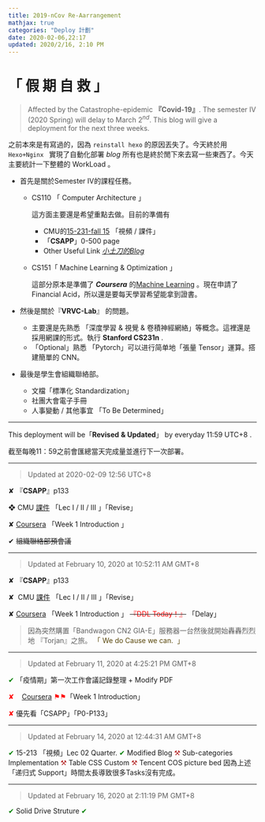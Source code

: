 ```yaml
---
title: 2019-nCov Re-Aarrangement
mathjax: true
categories: "Deploy 計劃"
date: 2020-02-06,22:17
updated: 2020/2/16, 2:10 PM
---
```


# 「 假 期 自 救  」

> Affected by the Catastrophe-epidemic **『Covid-19』**. The semester IV (2020 Spring) will delay to  $\text{March} \ 2^{nd}$.  This blog will give a deployment for the next three weeks.

<!-- more -->

<!--more-->

之前本來是有寫過的，因為 `reinstall hexo` 的原因丟失了。今天終於用 `Hexo+Nginx ` 實現了自動化部署 *blog* 所有也是終於閒下來去寫一些東西了。今天主要統計一下整體的 WorkLoad 。

- 首先是關於Semester IV的課程任務。

  - CS110 「 Computer Architecture 」

    這方面主要還是希望重點去做。目前的準備有

    - CMU的[15-231-fall 15](http://www.cs.cmu.edu/afs/cs/academic/class/15213-f15/www/schedule.html) 「視頻 / 課件」
    - 「**CSAPP**」0-500 page
    - Other Useful Link [*小土刀的Blog*](https://wdxmzy.com/categories/CSAPP/page/2/)
  
  - CS151「 Machine Learning & Optimization 」
  
    這部分原本是準備了 ***Coursera*** 的[Machine Learning](https://www.coursera.org/learn/machine-learning?) 。現在申請了Financial Acid，所以還是要每天學習希望能拿到證書。

- 然後是關於『**VRVC-Lab**』 的問題。
  - 主要還是先熟悉 「深度學習 & 視覺 & 卷積神經網絡」等概念。這裡還是採用網課的形式。執行 **Stanford CS231n** .
  - 「Optional」熟悉 「Pytorch」可以进行简单地「張量 Tensor」運算。搭建簡單的 CNN。

- 最後是學生會組織聯絡部。
  - 文檔「標準化 Standardization」
  - 社團大會電子手冊
  - 人事變動  / 其他事宜 「To Be Determined」

------
This deployment will be「**Revised** **& Updated**」 by everyday 11:59 UTC+8 .

截至每晚11：59之前會匯總當天完成量並進行下一次部署。

-----

> Updated at 2020-02-09 12:56 UTC+8

&#x2718; 『**CSAPP**』p133 

&#x2756;  CMU [課件][cmu] 「Lec I / II / III 」「Revise」
<!-- &#x2611/12/13/14/17/18; Main-Style「2610 2714 2718 2756」 -->

&#x2718;  [Coursera][ml] 「Week 1 Introduction 」

&#x2714; ~~組織聯絡部預會議~~

------
> Updated at February 10, 2020 at 10:52:11 AM GMT+8 

&#x2718; 『**CSAPP**』p133  

&#x2718;   CMU [課件][cmu] 「Lec I / II / III 」「Revise」

&#x2718;   [Coursera][ml] 「Week 1 Introduction 」  ~~<span style ='color : red'>『DDL Today！』</span>~~ 「Delay」

> 因為突然購置「Bandwagon CN2 GIA-E」服務器一台然後就開始轟轟烈烈地 『Torjan』之旅。<span style='color:rgb(88, 70, 10)'> 「 We do Cause we can.  」 </span>

-----

> Updated at February 11, 2020 at 4:25:21 PM GMT+8 

<span style='color:green'> &#x2714;</span> 「疫情期」第一次工作會議記錄整理  + Modify PDF

<span style="color:red">&#x2718;</span>     <span style='color:red'>[Coursera][ml] &#9873;&#9873;</span>「Week 1 Introduction」

<span style="color:red">&#x2718;</span>   優先看「CSAPP」「P0-P133」

-----
> Updated at February 14, 2020 at 12:44:31 AM GMT+8

<span style='color:green'> &#x2714;</span>  15-213 「視頻」Lec 02 Quarter.
<span style='color:green'> &#x2714;</span> Modified Blog
<span style='color:FIREBRICK'>&#9874;</span> Sub-categories Implementation 
<span style='color:FIREBRICK'>&#9874;</span> Table CSS Custom
<span style='color:FIREBRICK'>&#9874;</span> Tencent COS picture bed
因為上述 「递归式 Support」時間太長導致很多Tasks沒有完成。

-----
> Updated at February 16, 2020 at 2:11:19 PM GMT+8

<span style="display:none">I am hidden after export</span>
<span style='color:green'> &#x2714;</span>  Solid Drive Struture 
<span style='color:green'> &#x2714; </span>









[cmu]: http://www.cs.cmu.edu/afs/cs/academic/class/15213-f15/www/schedule.html  "「CMU 15-231-fall 15」"
[ml]: https://www.coursera.org/learn/machine-learning "「 Machine Learning  -Stanford Prof. Andrew Ng」"